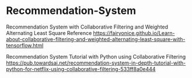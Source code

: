 # Recommendation-System

Recommendation System with Collaborative Filtering and Weighted Alternating Least Square
Reference https://fairyonice.github.io/Learn-about-collaborative-filtering-and-weighted-alternating-least-square-with-tensorflow.html

Recommendation System Tutorial with Python using Collaborative Filtering
https://pub.towardsai.net/recommendation-system-in-depth-tutorial-with-python-for-netflix-using-collaborative-filtering-533ff8a0e444
